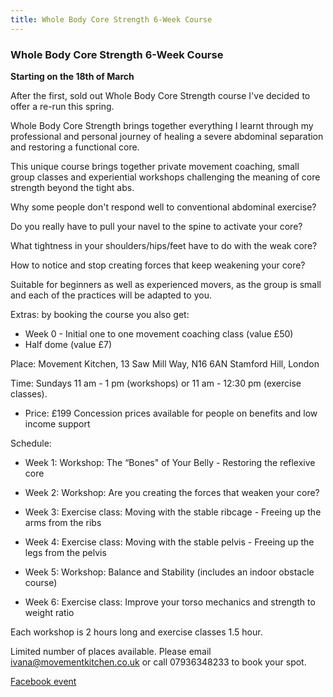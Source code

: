 ```yaml
---
title: Whole Body Core Strength 6-Week Course
---
```


### Whole Body Core Strength 6-Week Course

**Starting on the 18th of March**

After the first, sold out Whole Body Core Strength course I've decided to offer
a re-run this spring.

Whole Body Core Strength brings together everything I learnt through my
professional and personal journey of healing a severe abdominal separation and
restoring a functional core.

This unique course brings together private movement coaching, small group
classes and experiential workshops challenging the meaning of core strength
beyond the tight abs.

Why some people don't respond well to conventional abdominal exercise?

Do you really have to pull your navel to the spine to activate your core?

What tightness in your shoulders/hips/feet have to do with the weak core?

How to notice and stop creating forces that keep weakening your core?

Suitable for beginners as well as experienced movers, as the group is small and
each of the practices will be adapted to you.

Extras: by booking the course you also get:

* Week 0 - Initial one to one movement coaching class (value £50)
* Half dome (value £7)

Place: Movement Kitchen, 13 Saw Mill Way, N16 6AN Stamford Hill, London

Time: Sundays 11 am - 1 pm (workshops) or 11 am - 12:30 pm (exercise classes).

* Price: £199 Concession prices available for people on benefits and low income
  support

Schedule:

* Week 1: Workshop: The “Bones" of Your Belly - Restoring the reflexive core

* Week 2: Workshop: Are you creating the forces that weaken your core?

* Week 3: Exercise class: Moving with the stable ribcage - Freeing up the arms
  from the ribs

* Week 4: Exercise class: Moving with the stable pelvis - Freeing up the legs
  from the pelvis

* Week 5: Workshop: Balance and Stability (includes an indoor obstacle course)

* Week 6: Exercise class: Improve your torso mechanics and strength to weight
  ratio

Each workshop is 2 hours long and exercise classes 1.5 hour.

Limited number of places available. Please email ivana@movementkitchen.co.uk or
call 07936348233 to book your spot.

[Facebook event][1]

[1]: https://www.facebook.com/events/539020763135204/
